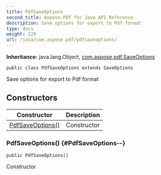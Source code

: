 ```yaml
---
title: PdfSaveOptions
second_title: Aspose.PDF for Java API Reference
description: Save options for export to Pdf format
type: docs
weight: 229
url: /java/com.aspose.pdf/pdfsaveoptions/
---
```

**Inheritance:**
java.lang.Object, [com.aspose.pdf.SaveOptions](../../com.aspose.pdf/saveoptions)
```
public class PdfSaveOptions extends SaveOptions
```

Save options for export to Pdf format
## Constructors

| Constructor | Description |
| --- | --- |
| [PdfSaveOptions()](#PdfSaveOptions--) | Constructor |
### PdfSaveOptions() {#PdfSaveOptions--}
```
public PdfSaveOptions()
```


Constructor


